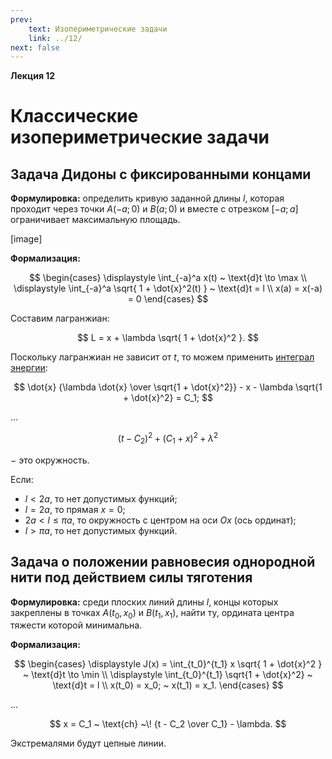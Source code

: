 ```yaml
---
prev:
    text: Изопериметрические задачи
    link: ../12/
next: false
---
```


**Лекция 12**

# Классические изопериметрические задачи

## Задача Дидоны с фиксированными концами

**Формулировка:** определить кривую заданной длины $l$, которая проходит через точки $A(-a; 0)$ и $B(a; 0)$ и вместе с отрезком $[-a; a]$ ограничивает максимальную площадь.

[image]

**Формализация:**

$$
\begin{cases}
\displaystyle \int_{-a}^a x(t) ~ \text{d}t \to \max \\
\displaystyle \int_{-a}^a \sqrt{ 1 + \dot{x}^2(t) } ~ \text{d}t = l \\
x(a) = x(-a) = 0
\end{cases}
$$

Составим лагранжиан:

$$
L = x + \lambda \sqrt{ 1 + \dot{x}^2 }.
$$

Поскольку лагранжиан не зависит от $t$, то можем применить [интеграл энергии](../05/#интеграл-энергии):

$$
\dot{x} {\lambda \dot{x} \over \sqrt{1 + \dot{x}^2}} - x - \lambda \sqrt{1 + \dot{x}^2} = C_1;
$$

...

$$
(t - C_2)^2 + (C_1 + x)^2 + \lambda^2
$$

$-$ это окружность.

Если:
* $l < 2a$, то нет допустимых функций;
* $l = 2a$, то прямая $x = 0$;
* $2a < l \le \pi a$, то окружность с центром на оси $Ox$ (ось ординат);
* $l > \pi a$, то нет допустимых функций.

## Задача о положении равновесия однородной нити под действием силы тяготения

**Формулировка:** среди плоских линий длины $l$, концы которых закреплены в точках $A(t_0, x_0)$ и $B(t_1, x_1)$, найти ту, ордината центра тяжести которой минимальна.

**Формализация:**

$$
\begin{cases}
\displaystyle J(x) = \int_{t_0}^{t_1} x \sqrt{ 1 + \dot{x}^2 } ~ \text{d}t \to \min \\
\displaystyle \int_{t_0}^{t_1} \sqrt{1 + \dot{x}^2} ~ \text{d}t = l \\
x(t_0) = x_0; ~ x(t_1) = x_1.
\end{cases}
$$

...

$$
x = C_1 ~ \text{ch} ~\! {t - C_2 \over C_1} - \lambda.
$$

Экстремалями будут цепные линии.
